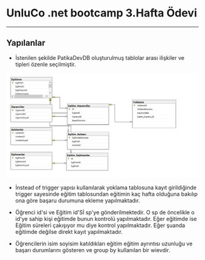 
# UnluCo .net bootcamp 3.Hafta Ödevi
--------------------------------------------------------------------

## Yapılanlar

* İstenilen şekilde PatikaDevDB oluşturulmuş tablolar arası ilişkiler ve tipleri özenle seçilmiştir.

![Screenshot](db.jpg)

* İnstead of trigger yapısı kullanılarak yoklama tablosuna kayıt girildiğinde trigger sayesinde eğitim tablosundan eğitimin kaç hafta olduğuna bakılıp ona göre başaru durumuna ekleme yapılmaktadır. 

* Öğrenci id'si ve Eğitim id'Sİ sp'ye gönderilmektedir. O sp de öncelikle o id'ye sahip kişi eğitimde bunun kontrolü yapılmaktadır. Eğer eğitimde ise Eğitim süreleri çakışıyor mu diye kontrol yapılmaktadır. Eğer şuanda eğitimde değilse direkt kayıt yapılmaktadır.

* Öğrencilerin isim soyisim katıldıkları eğitim eğitim ayrıntısı uzunluğu ve başarı durumlarını gösteren ve group by kullanılan bir wievdir.
